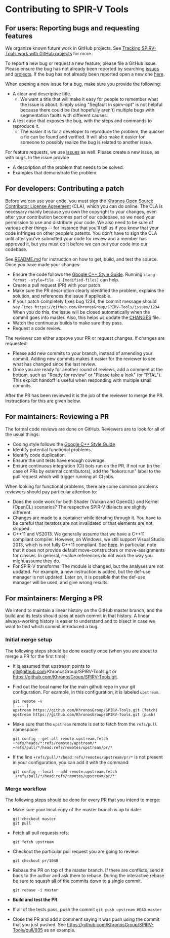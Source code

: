 # Contributing to SPIR-V Tools

## For users: Reporting bugs and requesting features

We organize known future work in GitHub projects. See [Tracking SPIRV-Tools work
with GitHub
projects](https://github.com/KhronosGroup/SPIRV-Tools/blob/master/docs/projects.md)
for more.

To report a new bug or request a new feature, please file a GitHub issue. Please
ensure the bug has not already been reported by searching
[issues](https://github.com/KhronosGroup/SPIRV-Tools/issues) and
[projects](https://github.com/KhronosGroup/SPIRV-Tools/projects). If the bug has
not already been reported open a new one
[here](https://github.com/KhronosGroup/SPIRV-Tools/issues/new).

When opening a new issue for a bug, make sure you provide the following:

*   A clear and descriptive title.
    *   We want a title that will make it easy for people to remember what the
        issue is about. Simply using "Segfault in spirv-opt" is not helpful
        because there could be (but hopefully aren't) multiple bugs with
        segmentation faults with different causes.
*   A test case that exposes the bug, with the steps and commands to reproduce
    it.
    *   The easier it is for a developer to reproduce the problem, the quicker a
        fix can be found and verified. It will also make it easier for someone
        to possibly realize the bug is related to another issue.

For feature requests, we use
[issues](https://github.com/KhronosGroup/SPIRV-Tools/issues) as well. Please
create a new issue, as with bugs. In the issue provide

*   A description of the problem that needs to be solved.
*   Examples that demonstrate the problem.

## For developers: Contributing a patch

Before we can use your code, you must sign the [Khronos Open Source Contributor
License Agreement](https://cla-assistant.io/KhronosGroup/SPIRV-Tools) (CLA),
which you can do online. The CLA is necessary mainly because you own the
copyright to your changes, even after your contribution becomes part of our
codebase, so we need your permission to use and distribute your code. We also
need to be sure of various other things -- for instance that you'll tell us if
you know that your code infringes on other people's patents. You don't have to
sign the CLA until after you've submitted your code for review and a member has
approved it, but you must do it before we can put your code into our codebase.

See
[README.md](https://github.com/KhronosGroup/SPIRV-Tools/blob/master/README.md)
for instruction on how to get, build, and test the source. Once you have made
your changes:

*   Ensure the code follows the [Google C++ Style
    Guide](https://google.github.io/styleguide/cppguide.html). Running
    `clang-format -style=file -i [modified-files]` can help.
*   Create a pull request (PR) with your patch.
*   Make sure the PR description clearly identified the problem, explains the
    solution, and references the issue if applicable.
*   If your patch completely fixes bug 1234, the commit message should say
    `Fixes https://github.com/KhronosGroup/SPIRV-Tools/issues/1234`
    When you do this, the issue will be closed automatically when the commit
    goes into master.  Also, this helps us update the [CHANGES](CHANGES) file.
*   Watch the continuous builds to make sure they pass.
*   Request a code review.

The reviewer can either approve your PR or request changes. If changes are
requested:

*   Please add new commits to your branch, instead of amending your commit.
    Adding new commits makes it easier for the reviewer to see what has changed
    since the last review.
*   Once you are ready for another round of reviews, add a comment at the
    bottom, such as "Ready for review" or "Please take a look" (or "PTAL"). This
    explicit handoff is useful when responding with multiple small commits.

After the PR has been reviewed it is the job of the reviewer to merge the PR.
Instructions for this are given below.

## For maintainers: Reviewing a PR

The formal code reviews are done on GitHub. Reviewers are to look for all of the
usual things:

*   Coding style follows the [Google C++ Style
    Guide](https://google.github.io/styleguide/cppguide.html)
*   Identify potential functional problems.
*   Identify code duplication.
*   Ensure the unit tests have enough coverage.
*   Ensure continuous integration (CI) bots run on the PR. If not run (in the
    case of PRs by external contributors), add the "kokoro:run" label to the
    pull request which will trigger running all CI jobs.

When looking for functional problems, there are some common problems reviewers
should pay particular attention to:

*   Does the code work for both Shader (Vulkan and OpenGL) and Kernel (OpenCL)
    scenarios? The respective SPIR-V dialects are slightly different.
*   Changes are made to a container while iterating through it. You have to be
    careful that iterators are not invalidated or that elements are not skipped.
*   C++11 and VS2013. We generally assume that we have a C++11 compliant
    compiler. However, on Windows, we still support Visual Studio 2013, which is
    not fully C++11 compliant. See
    [here](https://msdn.microsoft.com/en-us/library/hh567368.aspx). In
    particular, note that it does not provide default move-constructors or
    move-assignments for classes. In general, r-value references do not work the
    way you might assume they do.
*   For SPIR-V transforms: The module is changed, but the analyses are not
    updated. For example, a new instruction is added, but the def-use manager is
    not updated. Later on, it is possible that the def-use manager will be used,
    and give wrong results.

## For maintainers: Merging a PR

We intend to maintain a linear history on the GitHub master branch, and the
build and its tests should pass at each commit in that history. A linear
always-working history is easier to understand and to bisect in case we want to
find which commit introduced a bug.

### Initial merge setup

The following steps should be done exactly once (when you are about to merge a
PR for the first time):

*   It is assumed that upstream points to
    [git@github.com](mailto:git@github.com):KhronosGroup/SPIRV-Tools.git or
    https://github.com/KhronosGroup/SPIRV-Tools.git.

*   Find out the local name for the main github repo in your git configuration.
    For example, in this configuration, it is labeled `upstream`.

    ```
    git remote -v
    [ ... ]
    upstream https://github.com/KhronosGroup/SPIRV-Tools.git (fetch)
    upstream https://github.com/KhronosGroup/SPIRV-Tools.git (push)
    ```

*   Make sure that the `upstream` remote is set to fetch from the `refs/pull`
    namespace:

    ```
    git config --get-all remote.upstream.fetch
    +refs/heads/*:refs/remotes/upstream/*
    +refs/pull/*/head:refs/remotes/upstream/pr/*
    ```

*   If the line `+refs/pull/*/head:refs/remotes/upstream/pr/*` is not present in
    your configuration, you can add it with the command:

    ```
    git config --local --add remote.upstream.fetch '+refs/pull/*/head:refs/remotes/upstream/pr/*'
    ```

### Merge workflow

The following steps should be done for every PR that you intend to merge:

*   Make sure your local copy of the master branch is up to date:

    ```
    git checkout master
    git pull
    ```

*   Fetch all pull requests refs:

    ```
    git fetch upstream
    ```

*   Checkout the particular pull request you are going to review:

    ```
    git checkout pr/1048
    ```

*   Rebase the PR on top of the master branch. If there are conflicts, send it
    back to the author and ask them to rebase. During the interactive rebase be
    sure to squash all of the commits down to a single commit.

    ```
    git rebase -i master
    ```

*   **Build and test the PR.**

*   If all of the tests pass, push the commit `git push upstream HEAD:master`

*   Close the PR and add a comment saying it was push using the commit that you
    just pushed. See https://github.com/KhronosGroup/SPIRV-Tools/pull/935 as an
    example.
